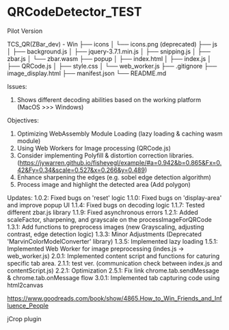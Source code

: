 # QRCodeDetector_TEST
Pilot Version 

TCS_QR(ZBar_dev) - Win
├── icons
│   └── icons.png (deprecated)
├── js
│   ├── background.js
│   ├── jquery-3.7.1.min.js
│   ├── snipping.js
│   ├── zbar.js
│   └── zbar.wasm
├── popup
│   ├── index.html
│   ├── index.js
│   ├── QRCode.js
│   ├── style.css
│   └── web_worker.js
├── .gitignore
├── image_display.html
├── manifest.json
└── README.md



Issues:
1. Shows different decoding abilities based on the working platform (MacOS >>> Windows)

Objectives:
1. Optimizing WebAssembly Module Loading (lazy loading & caching wasm module)
2. Using Web Workers for Image processing (QRCode.js)
3. Consider implementing Polyfill & distortion correction libraries. (https://jywarren.github.io/fisheyegl/example/#a=0.942&b=0.865&Fx=0.42&Fy=0.34&scale=0.527&x=0.266&y=0.489)
4. Enhance sharpening the edges (e.g. sobel edge detection algorithm)
5. Process image and highlight the detected area (Add polygon)

Updates:
1.0.2: Fixed bugs on 'reset' logic
1.1.0: Fixed bugs on 'display-area' and improve popup UI
1.1.4: Fixed bugs on decoding logic
1.1.7: Tested different zbar.js library
1.1.9: Fixed asynchronous errors
1.2.1: Added scaleFactor, sharpening, and grayscale on the processImageForQRCode
1.3.1: Add functions to preprocess images (new Grayscaling, adjusting contrast, edge detection logic)
1.3.3: Minor Adjustments (Deprecated 'MarvinColorModelConverter' library)
1.3.5: Implemented lazy loading 
1.5.1: Implemented Web Worker for image preprocessing (indes.js -> web_worker.js)
2.0.1: Implemented content script and functions for caturing specific tab area.
2.1.1: test ver. (communication check between index.js and contentScript.js)
2.2.1: Optimization 
2.5.1: Fix link chrome.tab.sendMessage & chrome.tab.onMessage flow
3.0.1: Implemented tab capturing code using html2canvas

https://www.goodreads.com/book/show/4865.How_to_Win_Friends_and_Influence_People


jCrop plugin
